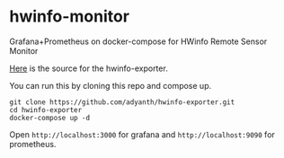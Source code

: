 # hwinfo-monitor
Grafana+Prometheus on docker-compose for HWinfo Remote Sensor Monitor

[Here](https://github.com/adyanth/hwinfo-exporter) is the source for the hwinfo-exporter.

You can run this by cloning this repo and compose up.

```
git clone https://github.com/adyanth/hwinfo-exporter.git
cd hwinfo-exporter
docker-compose up -d
```

Open `http://localhost:3000` for grafana and `http://localhost:9090` for prometheus.
